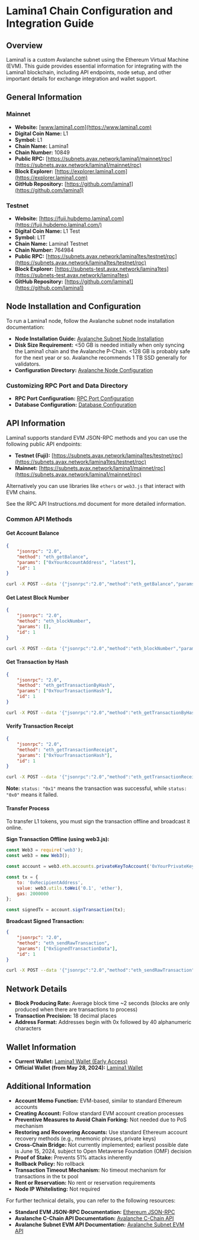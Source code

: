 # Lamina1 Chain Configuration and Integration Guide

## Overview
Lamina1 is a custom Avalanche subnet using the Ethereum Virtual Machine (EVM). This guide provides essential information for integrating with the Lamina1 blockchain, including API endpoints, node setup, and other important details for exchange integration and wallet support.

## General Information
### Mainnet
- **Website:** [www.lamina1.com](https://www.lamina1.com)
- **Digital Coin Name:** L1
- **Symbol:** L1
- **Chain Name:** Lamina1
- **Chain Number:** 10849
- **Public RPC:** [https://subnets.avax.network/lamina1/mainnet/rpc](https://subnets.avax.network/lamina1/mainnet/rpc)
- **Block Explorer:** [https://explorer.lamina1.com](https://explorer.lamina1.com)
- **GitHub Repository:** [https://github.com/lamina1](https://github.com/lamina1)

### Testnet
- **Website:** [https://fuji.hubdemo.lamina1.com](https://fuji.hubdemo.lamina1.com/)
- **Digital Coin Name:** L1 Test
- **Symbol:** L1T
- **Chain Name:** Lamina1 Testnet
- **Chain Number:** 764984
- **Public RPC:** [https://subnets.avax.network/lamina1tes/testnet/rpc](https://subnets.avax.network/lamina1tes/testnet/rpc)
- **Block Explorer:** [https://subnets-test.avax.network/lamina1tes](https://subnets-test.avax.network/lamina1tes)
- **GitHub Repository:** [https://github.com/lamina1](https://github.com/lamina1)

## Node Installation and Configuration
To run a Lamina1 node, follow the Avalanche subnet node installation documentation:
- **Node Installation Guide:** [Avalanche Subnet Node Installation](https://docs.avax.network/nodes/run/subnet-node)
- **Disk Size Requirement:** <50 GB is needed initially when only syncing the Lamina1 chain and the Avalanche P-Chain. <128 GB is probably safe for the next year or so. Avalanche recommends 1 TB SSD generally for validators. 
- **Configuration Directory:** [Avalanche Node Configuration](https://docs.avax.network/nodes/configure/avalanchego-config-flags#data-directory)

### Customizing RPC Port and Data Directory
- **RPC Port Configuration:** [RPC Port Configuration](https://docs.avax.network/nodes/configure/avalanchego-config-flags#--http-port-int)
- **Database Configuration:** [Database Configuration](https://docs.avax.network/nodes/configure/avalanchego-config-flags#database)

## API Information
Lamina1 supports standard EVM JSON-RPC methods and you can use the following public API endpoints:
- **Testnet (Fuji):** [https://subnets.avax.network/lamina1tes/testnet/rpc](https://subnets.avax.network/lamina1tes/testnet/rpc)
- **Mainnet:** [https://subnets.avax.network/lamina1/mainnet/rpc](https://subnets.avax.network/lamina1/mainnet/rpc)

Alternatively you can use libraries like `ethers` or `web3.js` that interact with EVM chains. 

See the RPC API Instructions.md document for more detailed information.

### Common API Methods
#### Get Account Balance
```json
{
    "jsonrpc": "2.0",
    "method": "eth_getBalance",
    "params": ["0xYourAccountAddress", "latest"],
    "id": 1
}
```
```sh
curl -X POST --data '{"jsonrpc":"2.0","method":"eth_getBalance","params":["0xYourAccountAddress", "latest"],"id":1}' -H "Content-Type: application/json" http://localhost:8545
```

#### Get Latest Block Number
```json
{
    "jsonrpc": "2.0",
    "method": "eth_blockNumber",
    "params": [],
    "id": 1
}
```
```sh
curl -X POST --data '{"jsonrpc":"2.0","method":"eth_blockNumber","params":[],"id":1}' -H "Content-Type: application/json" http://localhost:8545
```

#### Get Transaction by Hash
```json
{
    "jsonrpc": "2.0",
    "method": "eth_getTransactionByHash",
    "params": ["0xYourTransactionHash"],
    "id": 1
}
```
```sh
curl -X POST --data '{"jsonrpc":"2.0","method":"eth_getTransactionByHash","params":["0xYourTransactionHash"],"id":1}' -H "Content-Type: application/json" http://localhost:8545
```

#### Verify Transaction Receipt
```json
{
    "jsonrpc": "2.0",
    "method": "eth_getTransactionReceipt",
    "params": ["0xYourTransactionHash"],
    "id": 1
}
```
```sh
curl -X POST --data '{"jsonrpc":"2.0","method":"eth_getTransactionReceipt","params":["0xYourTransactionHash"],"id":1}' -H "Content-Type: application/json" http://localhost:8545
```

**Note:** `status: "0x1"` means the transaction was successful, while `status: "0x0"` means it failed.

#### Transfer Process
To transfer L1 tokens, you must sign the transaction offline and broadcast it online.

**Sign Transaction Offline (using web3.js):**
```javascript
const Web3 = require('web3');
const web3 = new Web3();

const account = web3.eth.accounts.privateKeyToAccount('0xYourPrivateKey');

const tx = {
    to: '0xRecipientAddress',
    value: web3.utils.toWei('0.1', 'ether'),
    gas: 2000000
};

const signedTx = account.signTransaction(tx);
```

**Broadcast Signed Transaction:**
```json
{
    "jsonrpc": "2.0",
    "method": "eth_sendRawTransaction",
    "params": ["0xSignedTransactionData"],
    "id": 1
}
```
```sh
curl -X POST --data '{"jsonrpc":"2.0","method":"eth_sendRawTransaction","params":["0xSignedTransactionData"],"id":1}' -H "Content-Type: application/json" http://localhost:8545
```

## Network Details
- **Block Producing Rate:** Average block time ~2 seconds (blocks are only produced when there are transactions to process)
- **Transaction Precision:** 18 decimal places
- **Address Format:** Addresses begin with 0x followed by 40 alphanumeric characters

## Wallet Information
- **Current Wallet:** [Lamina1 Wallet (Early Access)](https://eap.hubdemo.lamina1.com)
- **Official Wallet (from May 28, 2024):** [Lamina1 Wallet](https://www.lamina1.com)

## Additional Information
- **Account Memo Function:** EVM-based, similar to standard Ethereum accounts
- **Creating Account:** Follow standard EVM account creation processes
- **Preventive Measures to Avoid Chain Forking:** Not needed due to PoS mechanism
- **Restoring and Recovering Accounts:** Use standard Ethereum account recovery methods (e.g., mnemonic phrases, private keys)
- **Cross-Chain Bridge:** Not currently implemented; earliest possible date is June 15, 2024, subject to Open Metaverse Foundation (OMF) decision
- **Proof of Stake:** Prevents 51% attacks inherently
- **Rollback Policy:** No rollback
- **Transaction Timeout Mechanism:** No timeout mechanism for transactions in the tx pool
- **Rent or Reservation:** No rent or reservation requirements
- **Node IP Whitelisting:** Not required

For further technical details, you can refer to the following resources:
- **Standard EVM JSON-RPC Documentation:** [Ethereum JSON-RPC](https://geth.ethereum.org/docs/interacting-with-geth/rpc)
- **Avalanche C-Chain API Documentation:** [Avalanche C-Chain API](https://docs.avax.network/reference/avalanchego/c-chain/api)
- **Avalanche Subnet EVM API Documentation:** [Avalanche Subnet EVM API](https://docs.avax.network/reference/subnet-evm/api)
